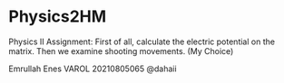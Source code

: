# Physics2HM
Physics II Assignment: First of all, calculate the electric potential on the matrix. 
Then we examine shooting movements. (My Choice)


Emrullah Enes VAROL
20210805065
@dahaii

